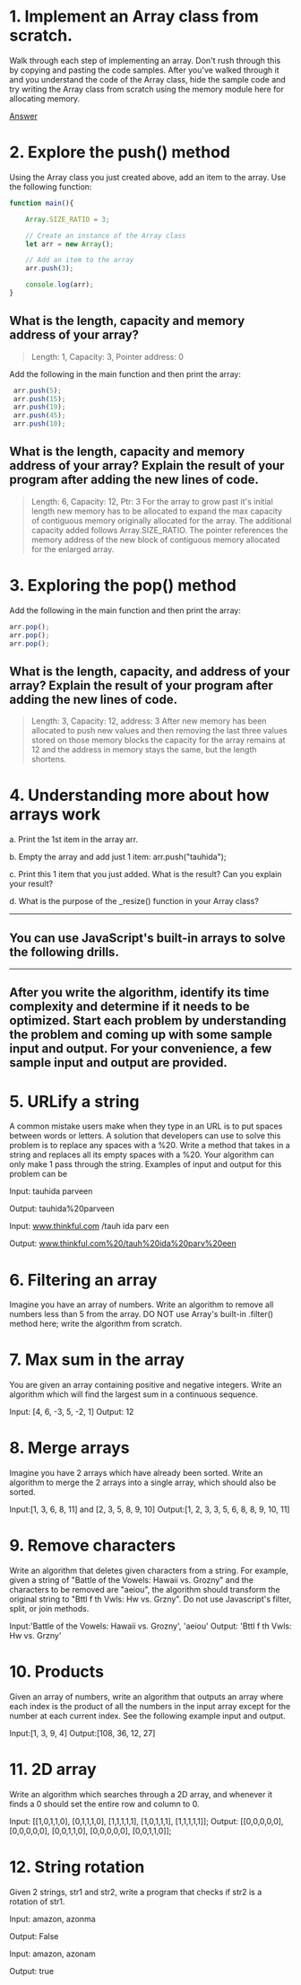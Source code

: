 # 1. Implement an Array class from scratch.
Walk through each step of implementing an array. Don't rush through this by copying and pasting the code samples. After you've walked through it and you understand the code of the Array class, hide the sample code and try writing the Array class from scratch using the memory module here for allocating memory.

[Answer]('./hombrewedArray.js')

# 2. Explore the push() method
Using the Array class you just created above, add an item to the array. Use the following function:

```js
function main(){

    Array.SIZE_RATIO = 3;

    // Create an instance of the Array class
    let arr = new Array();

    // Add an item to the array
    arr.push(3);

    console.log(arr);
}
```
## What is the length, capacity and memory address of your array?
> Length: 1, Capacity: 3, Pointer address: 0

Add the following in the main function and then print the array:

   ```js
    arr.push(5);
    arr.push(15);
    arr.push(19);
    arr.push(45);
    arr.push(10);
   ```
## What is the length, capacity and memory address of your array? Explain the result of your program after adding the new lines of code.
> Length: 6, Capacity: 12, Ptr: 3
> For the array to grow past it's initial length new memory has to be allocated to expand the max capacity of contiguous memory originally allocated for the array. The additional capacity added follows Array.SIZE_RATIO. The pointer references the memory address of the new block of contiguous memory allocated for the enlarged array.

# 3. Exploring the pop() method
Add the following in the main function and then print the array:

  ```js
  arr.pop();
  arr.pop();
  arr.pop();
  ```
## What is the length, capacity, and address of your array? Explain the result of your program after adding the new lines of code.
> Length: 3, Capacity: 12, address: 3
> After new memory has been allocated to push new values and then removing the last three values stored on those memory blocks the capacity for the array remains at 12 and the address in memory stays the same, but the length shortens. 

# 4. Understanding more about how arrays work
a. Print the 1st item in the array arr.

b. Empty the array and add just 1 item: arr.push("tauhida");

c. Print this 1 item that you just added. What is the result? Can you explain your result?

d. What is the purpose of the _resize() function in your Array class?

--------------

## You can use JavaScript's built-in arrays to solve the following drills.

------------------

## After you write the algorithm, identify its time complexity and determine if it needs to be optimized. Start each problem by understanding the problem and coming up with some sample input and output. For your convenience, a few sample input and output are provided.


# 5. URLify a string
A common mistake users make when they type in an URL is to put spaces between words or letters. A solution that developers can use to solve this problem is to replace any spaces with a %20. Write a method that takes in a string and replaces all its empty spaces with a %20. Your algorithm can only make 1 pass through the string. Examples of input and output for this problem can be

Input: tauhida parveen

Output: tauhida%20parveen

Input: www.thinkful.com /tauh ida parv een

Output: www.thinkful.com%20/tauh%20ida%20parv%20een

# 6. Filtering an array
Imagine you have an array of numbers. Write an algorithm to remove all numbers less than 5 from the array. DO NOT use Array's built-in .filter() method here; write the algorithm from scratch.

# 7. Max sum in the array
You are given an array containing positive and negative integers. Write an algorithm which will find the largest sum in a continuous sequence.

Input: [4, 6, -3, 5, -2, 1]
Output: 12

# 8. Merge arrays
Imagine you have 2 arrays which have already been sorted. Write an algorithm to merge the 2 arrays into a single array, which should also be sorted.

Input:[1, 3, 6, 8, 11] and [2, 3, 5, 8, 9, 10]
Output:[1, 2, 3, 3, 5, 6, 8, 8, 9, 10, 11]

# 9. Remove characters
Write an algorithm that deletes given characters from a string. For example, given a string of "Battle of the Vowels: Hawaii vs. Grozny" and the characters to be removed are "aeiou", the algorithm should transform the original string to "Bttl f th Vwls: Hw vs. Grzny". Do not use Javascript's filter, split, or join methods.

Input:'Battle of the Vowels: Hawaii vs. Grozny', 'aeiou'
Output: 'Bttl f th Vwls: Hw vs. Grzny'

# 10. Products
Given an array of numbers, write an algorithm that outputs an array where each index is the product of all the numbers in the input array except for the number at each current index. See the following example input and output.

Input:[1, 3, 9, 4]
Output:[108, 36, 12, 27]

# 11. 2D array
Write an algorithm which searches through a 2D array, and whenever it finds a 0 should set the entire row and column to 0.

Input:
[[1,0,1,1,0],
[0,1,1,1,0],
[1,1,1,1,1],
[1,0,1,1,1],
[1,1,1,1,1]];
Output:
[[0,0,0,0,0],
[0,0,0,0,0],
[0,0,1,1,0],
[0,0,0,0,0],
[0,0,1,1,0]];

# 12. String rotation
Given 2 strings, str1 and str2, write a program that checks if str2 is a rotation of str1.

Input: amazon, azonma

Output: False

Input: amazon, azonam

Output: true